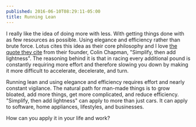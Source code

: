 ```yaml
---
published: 2016-06-10T08:29:11-05:00
title: Running Lean
---
```

I really like the idea of doing more with less. With getting things done with as few resources as possible. Using elegance and efficiency rather than brute force. Lotus cites this idea as their core philosophy and I love [the quote they cite](http://www.lotuscars.com/about-us/lotus-philosophy) from their founder, Colin Chapman, "Simplify, then add lightness". The reasoning behind it is that in racing every additional pound is constantly requiring more effort and therefore slowing you down by making it more difficult to accelerate, decelerate, and turn.

Running lean and using elegance and efficiency requires effort and nearly constant vigilance. The natural path for man-made things is to grow bloated, add more things, get more complicated, and reduce efficiency. "Simplify, then add lightness" can apply to more than just cars. It can apply to software, home appliances, lifestyles, and businesses.

How can you apply it in your life and work?
